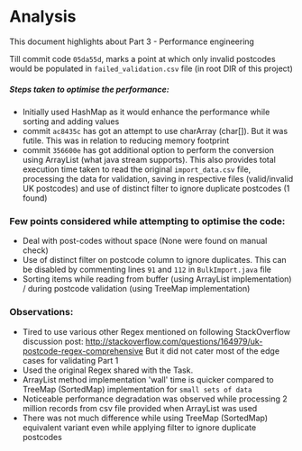 # Analysis

This document highlights about Part 3 - Performance engineering

Till commit code `05da55d`, marks a point at which only invalid postcodes would be populated in `failed_validation.csv` file (in root DIR of this project)

##### Steps taken to optimise the performance:
 - Initially used HashMap as it would enhance the performance while sorting and adding values
 - commit `ac8435c` has got an attempt to use charArray (char[]). But it was futile. This was in relation to reducing memory footprint
 - commit `356600e` has got additional option to perform the conversion using ArrayList (what java stream supports).
 This also provides total execution time taken to read the original `import_data.csv` file,
 processing the data for validation,
 saving in respective files (valid/invalid UK postcodes) and
 use of distinct filter to ignore duplicate postcodes (1 found)



### Few points considered while attempting to optimise the code:
 - Deal with post-codes without space (None were found on manual check)
 - Use of distinct filter on postcode column to ignore duplicates. This can be disabled by commenting lines `91` and `112` in `BulkImport.java` file
 - Sorting items while reading from buffer (using ArrayList implementation) / during postcode validation (using TreeMap implementation)


### Observations:
 - Tired to use various other Regex mentioned on following StackOverflow discussion post: http://stackoverflow.com/questions/164979/uk-postcode-regex-comprehensive
   But it did not cater most of the edge cases for validating Part 1
 - Used the original Regex shared with the Task.
 - ArrayList method implementation 'wall' time is quicker compared to TreeMap (SortedMap) implementation for `small sets of data`
 - Noticeable performance degradation was observed while processing 2 million records from csv file provided when ArrayList was used
 - There was not much difference while using TreeMap (SortedMap) equivalent variant even while applying filter to ignore duplicate postcodes